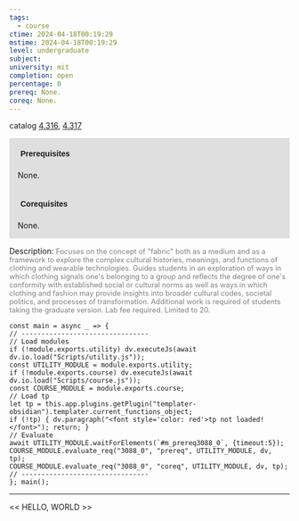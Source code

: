 ```yaml
---
tags:
  - course
ctime: 2024-04-18T00:19:29
mstime: 2024-04-18T00:19:29
level: undergraduate
subject: 
university: mit
completion: open
percentage: 0
prereq: None.
coreq: None.
---
```


catalog [4.316](http://student.mit.edu/catalog/m4c.html#4.316), [4.317](http://student.mit.edu/catalog/m4c.html#4.317)

<span style="display: block; padding: 15px; background-color: rgb(100, 100, 100, 0.2);"><font id="m_prereq3088_0" style="display: block; font-family: Arial, sans-serif; font-weight: bold; padding: 5px">Prerequisites</font><br><span id="prereq3088_0">None.</span></span>
<span style="display: block; padding: 15px; background-color: rgb(100, 100, 100, 0.2);"><font id="m_coreq3088_0" style="display: block; font-family: Arial, sans-serif; font-weight: bold; padding: 5px">Corequisites</font><br><span id="coreq3088_0">None.</span></span>

<font style="">Description:</font>
<font style="color: grey; font-size: 0.8rem;">Focuses on the concept of "fabric" both as a medium and as a framework to explore the complex cultural histories, meanings, and functions of clothing and wearable technologies. Guides students in an exploration of ways in which clothing signals one's belonging to a group and reflects the degree of one's conformity with established social or cultural norms as well as ways in which clothing and fashion may provide insights into broader cultural codes, societal politics, and processes of transformation. Additional work is required of students taking the graduate version. Lab fee required. Limited to 20.</font>

```dataviewjs
const main = async _ => {
// --------------------------------
// Load modules
if (!module.exports.utility) dv.executeJs(await dv.io.load("Scripts/utility.js"));
const UTILITY_MODULE = module.exports.utility;
if (!module.exports.course) dv.executeJs(await dv.io.load("Scripts/course.js"));
const COURSE_MODULE = module.exports.course;
// Load tp
let tp = this.app.plugins.getPlugin("templater-obsidian").templater.current_functions_object;
if (!tp) { dv.paragraph("<font style='color: red'>tp not loaded!</font>"); return; }
// Evaluate
await UTILITY_MODULE.waitForElements(`#m_prereq3088_0`, {timeout:5});
COURSE_MODULE.evaluate_req("3088_0", "prereq", UTILITY_MODULE, dv, tp);
COURSE_MODULE.evaluate_req("3088_0", "coreq", UTILITY_MODULE, dv, tp);
// --------------------------------
}; main();
```

---

<< HELLO, WORLD >>

